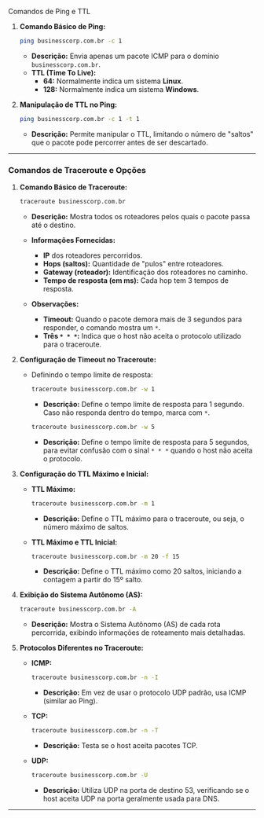 Comandos de Ping e TTL

1. **Comando Básico de Ping:**
   ```bash
   ping businesscorp.com.br -c 1
   ```
   - **Descrição:** Envia apenas um pacote ICMP para o domínio `businesscorp.com.br`.
   - **TTL (Time To Live):** 
     - **64:** Normalmente indica um sistema **Linux**.
     - **128:** Normalmente indica um sistema **Windows**.

2. **Manipulação de TTL no Ping:**
   ```bash
   ping businesscorp.com.br -c 1 -t 1
   ```
   - **Descrição:** Permite manipular o TTL, limitando o número de "saltos" que o pacote pode percorrer antes de ser descartado.

---

### Comandos de Traceroute e Opções

1. **Comando Básico de Traceroute:**
   ```bash
   traceroute businesscorp.com.br
   ```
   - **Descrição:** Mostra todos os roteadores pelos quais o pacote passa até o destino.
   - **Informações Fornecidas:**
     - **IP** dos roteadores percorridos.
     - **Hops (saltos):** Quantidade de "pulos" entre roteadores.
     - **Gateway (roteador):** Identificação dos roteadores no caminho.
     - **Tempo de resposta (em ms):** Cada hop tem 3 tempos de resposta.
   
   - **Observações:**
     - **Timeout:** Quando o pacote demora mais de 3 segundos para responder, o comando mostra um `*`.
     - **Três `* * *`:** Indica que o host não aceita o protocolo utilizado para o traceroute.

2. **Configuração de Timeout no Traceroute:**
   - Definindo o tempo limite de resposta:
     ```bash
     traceroute businesscorp.com.br -w 1
     ```
     - **Descrição:** Define o tempo limite de resposta para 1 segundo. Caso não responda dentro do tempo, marca com `*`.

     ```bash
     traceroute businesscorp.com.br -w 5
     ```
     - **Descrição:** Define o tempo limite de resposta para 5 segundos, para evitar confusão com o sinal `* * *` quando o host não aceita o protocolo.

3. **Configuração do TTL Máximo e Inicial:**
   - **TTL Máximo:**
     ```bash
     traceroute businesscorp.com.br -m 1
     ```
     - **Descrição:** Define o TTL máximo para o traceroute, ou seja, o número máximo de saltos.

   - **TTL Máximo e TTL Inicial:**
     ```bash
     traceroute businesscorp.com.br -m 20 -f 15
     ```
     - **Descrição:** Define o TTL máximo como 20 saltos, iniciando a contagem a partir do 15º salto.

4. **Exibição do Sistema Autônomo (AS):**
   ```bash
   traceroute businesscorp.com.br -A
   ```
   - **Descrição:** Mostra o Sistema Autônomo (AS) de cada rota percorrida, exibindo informações de roteamento mais detalhadas.

5. **Protocolos Diferentes no Traceroute:**
   - **ICMP:** 
     ```bash
     traceroute businesscorp.com.br -n -I
     ```
     - **Descrição:** Em vez de usar o protocolo UDP padrão, usa ICMP (similar ao Ping).

   - **TCP:**
     ```bash
     traceroute businesscorp.com.br -n -T
     ```
     - **Descrição:** Testa se o host aceita pacotes TCP.

   - **UDP:**
     ```bash
     traceroute businesscorp.com.br -U
     ```
     - **Descrição:** Utiliza UDP na porta de destino 53, verificando se o host aceita UDP na porta geralmente usada para DNS.

---

